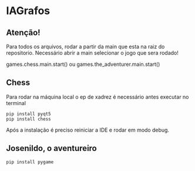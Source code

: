 # IAGrafos

## Atenção!
Para todos os arquivos, rodar a partir da main que esta na raiz do repositorio.
Necessário abrir a main selecionar o jogo que sera rodado!

games.chess.main.start()
ou
games.the_adventurer.main.start()


## Chess
Para rodar na máquina local o ep de xadrez é necessário antes executar no terminal
``` ssh
pip install pyqt5
pip install chess 
```
Após a instalação é preciso reiniciar a IDE  e rodar em modo debug.

## Josenildo, o aventureiro
``` ssh
pip install pygame
```

